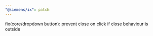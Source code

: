 ```yaml
---
"@siemens/ix": patch
---
```


fix(core/dropdown button): prevent close on click if close behaviour is outside
